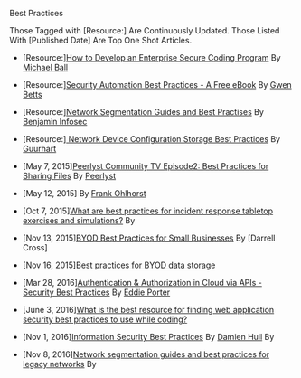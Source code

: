 Best Practices

Those Tagged with [Resource:] Are Continuously Updated. Those Listed With [Published Date] Are Top One Shot Articles.

- [Resource:][How to Develop an Enterprise Secure Coding Program](?utm_source=Github&utm_medium=Social&utm_content=peerlyst_post&utm_campaign=peerlyst_shared_post) By [Michael Ball](?utm_source=Github&utm_medium=Social&utm_content=peerlyst_post&utm_campaign=peerlyst_shared_post)
- [Resource:][Security Automation Best Practices - A Free eBook](?utm_source=Github&utm_medium=Social&utm_content=peerlyst_post&utm_campaign=peerlyst_shared_post) By [Gwen Betts](?utm_source=Github&utm_medium=Social&utm_content=peerlyst_post&utm_campaign=peerlyst_shared_post)
- [Resource:][Network Segmentation Guides and Best Practises](?utm_source=Github&utm_medium=Social&utm_content=peerlyst_post&utm_campaign=peerlyst_shared_post) By [Benjamin Infosec](?utm_source=Github&utm_medium=Social&utm_content=peerlyst_post&utm_campaign=peerlyst_shared_post)
- [Resource:][ Network Device Configuration Storage Best Practices](?utm_source=Github&utm_medium=Social&utm_content=peerlyst_post&utm_campaign=peerlyst_shared_post) By [Guurhart](?utm_source=Github&utm_medium=Social&utm_content=peerlyst_post&utm_campaign=peerlyst_shared_post)

- [May 7, 2015][Peerlyst Community TV Episode2: Best Practices for Sharing Files](https://www.peerlyst.com/posts/peerlyst-community-tv-episode2-best-practices-for-sharing-files?utm_source=Github&utm_medium=Social&utm_content=peerlyst_post&utm_campaign=peerlyst_shared_post) By [Peerlyst](?utm_source=Github&utm_medium=Social&utm_content=peerlyst_post&utm_campaign=peerlyst_shared_post)
- [May 12, 2015][](https://www.peerlyst.com/posts/defending-against-ddos-attacks-four-best-practices?utm_source=Github&utm_medium=Social&utm_content=peerlyst_post&utm_campaign=peerlyst_shared_post) By [Frank Ohlhorst](https://www.peerlyst.com/companies/peerlyst?utm_source=Github&utm_medium=Social&utm_content=peerlyst_post&utm_campaign=peerlyst_shared_post)
- [Oct 7, 2015][What are best practices for incident response tabletop exercises and simulations?](https://www.peerlyst.com/posts/what-are-best-practices-for-incident-response-tabletop-exercises-and-simulations?utm_source=Github&utm_medium=Social&utm_content=peerlyst_post&utm_campaign=peerlyst_shared_post) By []()
- [Nov 13, 2015][BYOD Best Practices for Small Businesses](https://www.peerlyst.com/posts/byod-best-practices-for-small-businesses?utm_source=Github&utm_medium=Social&utm_content=peerlyst_post&utm_campaign=peerlyst_shared_post) By [Darrell Cross]
- [Nov 16, 2015][Best practices for BYOD data storage](https://www.peerlyst.com/posts/best-practices-for-byod-data-storage?utm_source=Github&utm_medium=Social&utm_content=peerlyst_post&utm_campaign=peerlyst_shared_post)
- [Mar 28, 2016][Authentication & Authorization in Cloud via APIs - Security Best Practices](https://www.peerlyst.com/posts/authentication-and-authorization-in-cloud-via-apis-security-best-practices-harri-makela?utm_source=Github&utm_medium=Social&utm_content=peerlyst_post&utm_campaign=peerlyst_shared_post) By [Eddie Porter](https://www.peerlyst.com/users/harri-makela?utm_source=Github&utm_medium=Social&utm_content=peerlyst_post&utm_campaign=peerlyst_shared_post)
- [June 3, 2016][What is the best resource for finding web application security best practices to use while coding?](https://www.peerlyst.com/posts/what-is-the-best-resource-for-finding-web-application-security-best-practices-to-use-while-coding-boris-karamazin?utm_source=Github&utm_medium=Social&utm_content=peerlyst_post&utm_campaign=peerlyst_shared_post)
- [Nov 1, 2016][Information Security Best Practices](https://www.peerlyst.com/posts/information-security-best-practices-damien-hull?utm_source=Github&utm_medium=Social&utm_content=peerlyst_post&utm_campaign=peerlyst_shared_post) By [Damien Hull](https://www.peerlyst.com/users/damien-hull?utm_source=Github&utm_medium=Social&utm_content=peerlyst_post&utm_campaign=peerlyst_shared_post) By [](?utm_source=Github&utm_medium=Social&utm_content=peerlyst_post&utm_campaign=peerlyst_shared_post)
- [Nov 8, 2016][Network segmentation guides and best practices for legacy networks](https://www.peerlyst.com/posts/network-segmentation-guides-and-best-practices-benjamin-infosec?utm_source=Github&utm_medium=Social&utm_content=peerlyst_post&utm_campaign=peerlyst_shared_post) By [](?utm_source=Github&utm_medium=Social&utm_content=peerlyst_post&utm_campaign=peerlyst_shared_post)
